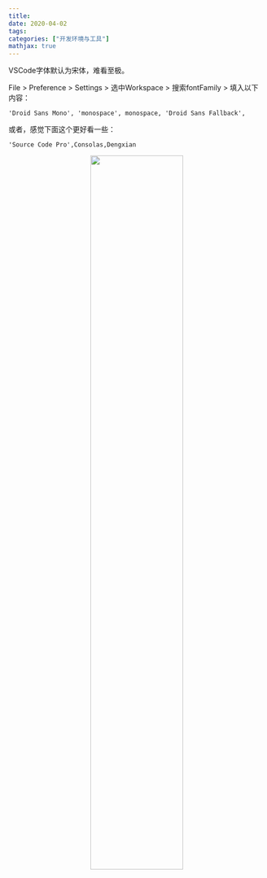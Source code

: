 ```yaml
---
title: 
date: 2020-04-02
tags: 
categories: ["开发环境与工具"]
mathjax: true
---
```

<!-- more -->

VSCode字体默认为宋体，难看至极。

File > Preference > Settings > 选中Workspace > 搜索fontFamily > 填入以下内容：
```
'Droid Sans Mono', 'monospace', monospace, 'Droid Sans Fallback',
```

或者，感觉下面这个更好看一些：
```
'Source Code Pro',Consolas,Dengxian
```

<div align=center>
  <img src="https://github.com/JuneXia/JuneXia.github.io/raw/hexo/source/images/ml/vscode_font1.jpg" width = 60% height = 60% />
</div>
